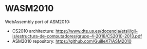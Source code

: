 # WASM2010
WebAssembly port of ASM2010:

- CS2010 architecture: https://www.dte.us.es/docencia/etsii/gii-is/estructura-de-computadores/grupo-4-2018/CS2010-2013.pdf
- ASM2010 repository: https://github.com/GuilleX7/ASM2010

